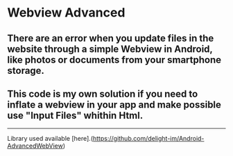 # Webview Advanced
## There are an error when you update files in the website through a simple Webview in Android, like photos or documents from your smartphone storage.
## This code is my own solution if you need to inflate a webview in your app and make possible use "Input Files" whithin Html.
---
Library used available [here].(https://github.com/delight-im/Android-AdvancedWebView)
